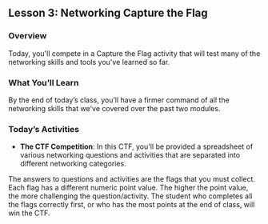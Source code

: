 ## Lesson 3: Networking Capture the Flag 
 
### Overview

Today, you'll compete in a Capture the Flag activity that will test many of the networking skills and tools you've learned so far.
 
### What You’ll Learn
 
By the end of today’s class, you’ll have a firmer command of all the networking skills that we've covered over the past two modules.

### Today’s Activities

* **The CTF Competition**: In this CTF, you'll be provided a spreadsheet of various networking questions and activities that are separated into different networking categories.

The answers to questions and activities are the flags that you must collect. Each flag has a different numeric point value. The higher the point value, the more challenging the question/activity. The student who completes all the flags correctly first, or who has the most points at the end of class, will win the CTF.

